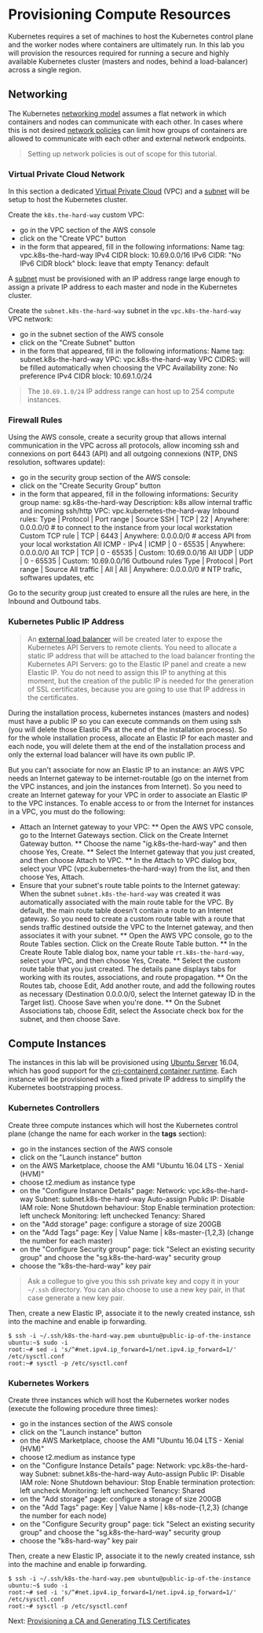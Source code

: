 # Provisioning Compute Resources

Kubernetes requires a set of machines to host the Kubernetes control plane and the worker nodes where containers are ultimately run. In this lab you will provision the resources required for running a secure and highly available Kubernetes cluster (masters and nodes, behind a load-balancer) across a single region.

## Networking

The Kubernetes [networking model](https://kubernetes.io/docs/concepts/cluster-administration/networking/#kubernetes-model) assumes a flat network in which containers and nodes can communicate with each other. In cases where this is not desired [network policies](https://kubernetes.io/docs/concepts/services-networking/network-policies/) can limit how groups of containers are allowed to communicate with each other and external network endpoints.

> Setting up network policies is out of scope for this tutorial.

### Virtual Private Cloud Network

In this section a dedicated [Virtual Private Cloud](https://aws.amazon.com/vpc/) (VPC) and a [subnet](https://docs.aws.amazon.com/AmazonVPC/latest/UserGuide/VPC_Subnets.html) will be setup to host the Kubernetes cluster.

Create the `k8s.the-hard-way` custom VPC:
* go in the VPC section of the AWS console
* click on the "Create VPC" button
* in the form that appeared, fill in the following informations:
  Name tag: vpc.k8s-the-hard-way
  IPv4 CIDR block: 10.69.0.0/16
  IPv6 CIDR: "No IPv6 CIDR block"
  block: leave that empty
  Tenancy: default

A [subnet](https://docs.aws.amazon.com/AmazonVPC/latest/UserGuide/VPC_Subnets.html) must be provisioned with an IP address range large enough to assign a private IP address to each master and node in the Kubernetes cluster.

Create the `subnet.k8s-the-hard-way` subnet in the `vpc.k8s-the-hard-way` VPC network:
* go in the subnet section of the AWS console
* click on the "Create Subnet" button
* in the form that appeared, fill in the following informations:
  Name tag: subnet.k8s-the-hard-way
  VPC: vpc.k8s-the-hard-way
  VPC CIDRS: will be filled automatically when choosing the VPC
  Availability zone: No preference
  IPv4 CIDR block: 10.69.1.0/24

> The `10.69.1.0/24` IP address range can host up to 254 compute instances.

### Firewall Rules

Using the AWS console, create a security group that allows internal communication in the VPC across all protocols, allow incoming ssh and connexions on port 6443 (API) and all outgoing connexions (NTP, DNS resolution, softwares update):

* go in the security group section of the AWS console:
* click on the "Create Security Group" button
* in the form that appeared, fill in the following informations:
  Security group name: sg.k8s-the-hard-way
  Description: k8s allow internal traffic and incoming ssh/http
  VPC: vpc.kubernetes-the-hard-way
  Inbound rules:
    Type            | Protocol | Port range | Source
    SSH             |   TCP    |    22      | Anywhere: 0.0.0.0/0   # to connect to the instance from your local workstation
    Custom TCP rule |   TCP    |   6443     | Anywhere: 0.0.0.0/0   # access API from your local workstation
    All ICMP - IPv4 |  ICMP    | 0 - 65535  | Anywhere: 0.0.0.0/0
    All TCP         |   TCP    | 0 - 65535  | Custom: 10.69.0.0/16
    All UDP         |   UDP    | 0 - 65535  | Custom: 10.69.0.0/16
  Outbound rules
    Type            | Protocol | Port range | Source
    All traffic     |   All    |    All     | Anywhere: 0.0.0.0/0   # NTP trafic, softwares updates, etc

Go to the security group just created to ensure all the rules are here, in the Inbound and Outbound tabs.

### Kubernetes Public IP Address

> An [external load balancer](https://aws.amazon.com/elasticloadbalancing/) will be created later to expose the Kubernetes API Servers to remote clients. You need to allocate a static IP address that will be attached to the load balancer fronting the Kubernetes API Servers: go to the Elastic IP panel and create a new Elastic IP. You do not need to assign this IP to anything at this moment, but the creation of the public IP is needed for the generation of SSL certificates, because you are going to use that IP address in the certificates.

During the installation process, kubernetes instances (masters and nodes) must have a public IP so you can execute commands on them using ssh (you will delete those Elastic IPs at the end of the installation process). So for the whole installation process, allocate an Elastic IP for each master and each node, you will delete them at the end of the installation process and only the external load balancer will have its own public IP.

But you can't associate for now an Elastic IP to an instance: an AWS VPC needs an Internet gateway to be internet-routable (go on the internet from the VPC instances, and join the instances from Internet). So you need to create an Internet gateway for your VPC in order to associate an Elastic IP to the VPC instances. To enable access to or from the Internet for instances in a VPC, you must do the following:

* Attach an Internet gateway to your VPC:
  ** Open the AWS VPC console, go to the Internet Gateways section. Click on the Create Internet Gateway button.
  ** Choose the name "ig.k8s-the-hard-way" and then choose Yes, Create.
  ** Select the Internet gateway that you just created, and then choose Attach to VPC.
  ** In the Attach to VPC dialog box, select your VPC (vpc.kubernetes-the-hard-way) from the list, and then choose Yes, Attach.
* Ensure that your subnet's route table points to the Internet gateway:
  When the subnet `subnet.k8s-the-hard-way` was created it was automatically associated with the main route table for the VPC. By default, the main route table doesn't contain a route to an Internet gateway. So you need to create a custom route table with a route that sends traffic destined outside the VPC to the Internet gateway, and then associates it with your subnet.
  ** Open the AWS VPC console, go to the Route Tables section. Click on the Create Route Table button.
  ** In the Create Route Table dialog box, name your table `rt.k8s-the-hard-way`, select your VPC, and then choose Yes, Create.
  ** Select the custom route table that you just created. The details pane displays tabs for working with its routes, associations, and route propagation.
  ** On the Routes tab, choose Edit, Add another route, and add the following routes as necessary (Destination 0.0.0.0/0, select the Internet gateway ID in the Target list). Choose Save when you're done.
  ** On the Subnet Associations tab, choose Edit, select the Associate check box for the subnet, and then choose Save.

## Compute Instances

The instances in this lab will be provisioned using [Ubuntu Server](https://www.ubuntu.com/server) 16.04, which has good support for the [cri-containerd container runtime](https://github.com/containerd/cri-containerd). Each instance will be provisioned with a fixed private IP address to simplify the Kubernetes bootstrapping process.

### Kubernetes Controllers

Create three compute instances which will host the Kubernetes control plane (change the name for each worker in the **tags** section):
* go in the instances section of the AWS console
* click on the "Launch instance" button
* on the AWS Marketplace, choose the AMI "Ubuntu 16.04 LTS - Xenial (HVM)"
* choose t2.medium as instance type
* on the "Configure Instance Details" page:
  Network: vpc.k8s-the-hard-way
  Subnet: subnet.k8s-the-hard-way
  Auto-assign Public IP: Disable
  IAM role: None
  Shutdown behaviour: Stop
  Enable termination protection: left uncheck
  Monitoring: left unchecked
  Tenancy: Shared
* on the "Add storage" page: configure a storage of size 200GB
* on the "Add Tags" page:
    Key        | Value
    Name       | k8s-master-{1,2,3} (change the number for each master)
* on the "Configure Security group" page:
  tick "Select an existing security group" and choose the "sg.k8s-the-hard-way" security group
* choose the "k8s-the-hard-way" key pair

> Ask a collegue to give you this ssh private key and copy it in your `~/.ssh` directory. You can also choose to use a new key pair, in that case generate a new key pair.

Then, create a new Elastic IP, associate it to the newly created instance, ssh into the machine and enable ip forwarding.
```
$ ssh -i ~/.ssh/k8s-the-hard-way.pem ubuntu@public-ip-of-the-instance
ubuntu:~$ sudo -i
root:~# sed -i 's/^#net.ipv4.ip_forward=1/net.ipv4.ip_forward=1/' /etc/sysctl.conf
root:~# sysctl -p /etc/sysctl.conf
```

### Kubernetes Workers

Create three instances which will host the Kubernetes worker nodes (execute the following procedure three times):

* go in the instances section of the AWS console
* click on the "Launch instance" button
* on the AWS Marketplace, choose the AMI "Ubuntu 16.04 LTS - Xenial (HVM)"
* choose t2.medium as instance type
* on the "Configure Instance Details" page:
  Network: vpc.k8s-the-hard-way
  Subnet: subnet.k8s-the-hard-way
  Auto-assign Public IP: Disable
  IAM role: None
  Shutdown behaviour: Stop
  Enable termination protection: left uncheck
  Monitoring: left unchecked
  Tenancy: Shared
* on the "Add storage" page: configure a storage of size 200GB
* on the "Add Tags" page:
    Key      | Value
    Name     | k8s-node-{1,2,3} (change the number for each node)
* on the "Configure Security group" page:
  tick "Select an existing security group" and choose the "sg.k8s-the-hard-way" security group
* choose the "k8s-hard-way" key pair

Then, create a new Elastic IP, associate it to the newly created instance, ssh into the machine and enable ip forwarding.
```
$ ssh -i ~/.ssh/k8s-the-hard-way.pem ubuntu@public-ip-of-the-instance
ubuntu:~$ sudo -i
root:~# sed -i 's/^#net.ipv4.ip_forward=1/net.ipv4.ip_forward=1/' /etc/sysctl.conf
root:~# sysctl -p /etc/sysctl.conf
```

Next: [Provisioning a CA and Generating TLS Certificates](04-certificate-authority.md)
